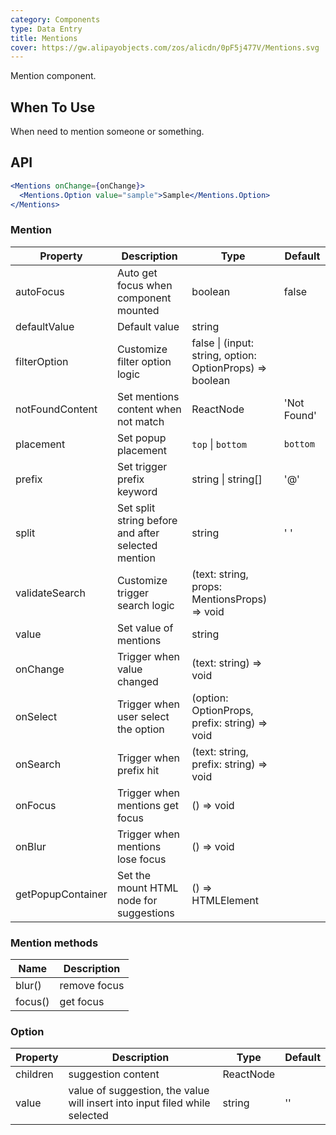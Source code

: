 ```yaml
---
category: Components
type: Data Entry
title: Mentions
cover: https://gw.alipayobjects.com/zos/alicdn/0pF5j477V/Mentions.svg
---
```


Mention component.

## When To Use

When need to mention someone or something.

## API

```jsx
<Mentions onChange={onChange}>
  <Mentions.Option value="sample">Sample</Mentions.Option>
</Mentions>
```

### Mention

| Property | Description | Type | Default |
| --- | --- | --- | --- |
| autoFocus | Auto get focus when component mounted | boolean | false |
| defaultValue | Default value | string |  |
| filterOption | Customize filter option logic | false \| (input: string, option: OptionProps) => boolean |  |
| notFoundContent | Set mentions content when not match | ReactNode | 'Not Found' |
| placement | Set popup placement | `top` \| `bottom` | `bottom` |
| prefix | Set trigger prefix keyword | string \| string[] | '@' |
| split | Set split string before and after selected mention | string | ' ' |
| validateSearch | Customize trigger search logic | (text: string, props: MentionsProps) => void |  |
| value | Set value of mentions | string |  |
| onChange | Trigger when value changed | (text: string) => void |  |
| onSelect | Trigger when user select the option | (option: OptionProps, prefix: string) => void |  |
| onSearch | Trigger when prefix hit | (text: string, prefix: string) => void |  |
| onFocus | Trigger when mentions get focus | () => void |  |
| onBlur | Trigger when mentions lose focus | () => void |  |
| getPopupContainer | Set the mount HTML node for suggestions | () => HTMLElement |  |

### Mention methods

| Name    | Description  |
| ------- | ------------ |
| blur()  | remove focus |
| focus() | get focus    |

### Option

| Property | Description | Type | Default |
| --- | --- | --- | --- |
| children | suggestion content | ReactNode |  |
| value | value of suggestion, the value will insert into input filed while selected | string | '' |
